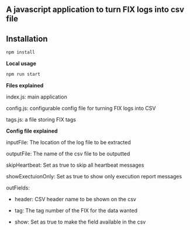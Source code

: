 ## A javascript application to turn FIX logs into csv file

## Installation

````sh
npm install
````

**Local usage**

````sh
npm run start
````

**Files explained**

index.js: main application

config.js: configurable config file for turning FIX logs into CSV

tags.js: a file storing FIX tags

**Config file explained**

inputFile: The location of the log file to be extracted

outputFile: The name of the csv file to be outputted

skipHeartbeat: Set as true to skip all heartbeat messages

showExectuionOnly: Set as true to show only execution report messages

outFields:

- header: CSV header name to be shown on the csv

- tag: The tag number of the FIX for the data wanted

- show: Set as true to make the field available in the csv


